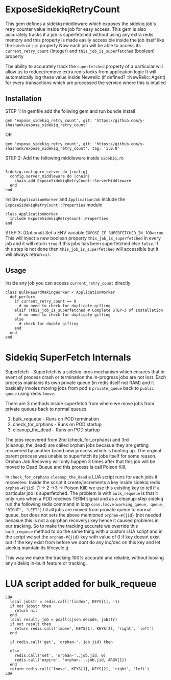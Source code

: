 # ExposeSidekiqRetryCount

This gem defines a sidekiq middleware which exposes the sidekiq job's retry counter value inside the job for easy access.
This gem is also accurately tracks if a job is superfetched without using any extra redis memory and this property is made easily accessible inside the job itself like the `batch` or `jid` property
Now each job will be able to access its `current_retry_count` (integer) and `this_job_is_superfetched` (boolean) property

The ability to accurately track the `superfetched` property of a particular will allow us to reduce/remove extra redis locks from application logic
It will automatically log these value inside Newrelic (if defined? ::NewRelic::Agent) for every transactions which are processed the service where this is intalled

## Installation

STEP 1: In gemfile add the follwing gem and run bundle install

```
gem 'expose_sidekiq_retry_count', git: 'https://github.com/y-shashank/expose_sidekiq_retry_count'
```
OR
```
gem 'expose_sidekiq_retry_count', git: 'https://github.com/y-shashank/expose_sidekiq_retry_count', tag: '1.0.0'
```


STEP 2: Add the following middleware inside `sidekiq.rb`

```

Sidekiq.configure_server do |config|
  config.server_middleware do |chain|
    chain.add ExposeSidekiqRetryCount::ServerMiddleware
  end
end

```

Inside `ApplicationWorker` and `ApplicationJob` include the `ExposeSidekiqRetryCount::Properties` module

```
class ApplicationWorker
  include ExposeSidekiqRetryCount::Properties
end
```

STEP 3: (Optional) Set a ENV variable `EXPOSE_IF_SUPERFETCHED_IN_JOB=true`. This will inject a new boolean property `this_job_is_superfetched` in every job and it will return `true` if this jobs has been superfetched else `false`. If this step is not done then `this_job_is_superfetched` will accessible but it will always retrun `nil`.


## Usage

Inside any job you can access `current_retry_count` directly

```
class BulkRewardMakingWorker < ApplicationWorker
  def perform
    if current_retry_count == 0
      # no need to check for duplicate gifting
    elsif !this_job_is_superfetched # Complete STEP-3 of Installation
      # no need to check for duplicate gifting
    else
      # check for double gifting
    end
  end
end
```

# Sidekiq SuperFetch Internals

Superfetch - Superfetch is a sidekiq-pros mechanism which ensures that in event of process crash or termination the in-progress jobs are not lost. Each process maintains its own private queue (in redis itself not RAM) and it basically involes moving jobs from pod's `private_queue` back to `public queue` using redis `lmove`. 

There are 3 methods inside superfetch from where we move jobs from private queues back to normal queues
1. bulk_requeue - Runs on POD termination
2. check_for_orphans - Runs on POD startup
3. cleanup_the_dead  - Runs on POD startup

The jobs recovered from 2nd (check_for_orphans) and 3rd (cleanup_the_dead) are called orphan jobs becasue they are getting recovered by another brand new process which is booting up. The orginal parent process was unable to superfetch its jobs itself for some reason.
Orphan Job Recovery will only happen 3 times after that this job will be moved to Dead Queue and this process is call Poison Kill.

In `check_for_orphans` `cleanup_the_dead` a LUA script runs for each jobs it recoveres. Inside the script it create/increments a key inside sidekiq redis `orphan-#{jid}` (1 -> 2 ->3 -> Poison Kill) we use this existing key to tell if a particular job is superfetched. The problem is with `bulk_requeue` is that it only runs when a POD receives TERM signal and as a cleanup-step sidekiq run the following redis command in loop `conn.lmove(working_queue, queue, "RIGHT", "LEFT")` till all jobs are moved from provate queue to normal queue, but does not sets the above mentioned `orphan-#{jid}` (not needed becasue this is not a oprphan recovery) key hence it caused problems in our tracking. 
So to make the tracking accurate we override this `bulk_requeue` method to do the same thing with a custom LUA script and in the script we set the `orphan-#{jid}` key with value of 0 if key doesnt exist but if the key exist from before we dont do any inc/dec on this key and let sidekiq maintain its lifecycle.g

This way we make the tracking 100% accurate and reliable, without loosing any sidekiq in-built feature or tracking.

# LUA script added for bulk_requeue

```
LUA
  local jobstr = redis.call('lindex', KEYS[1], -1)
  if not jobstr then
    return nil
  end
  local result, job = pcall(cjson.decode, jobstr)
  if not result then
    return redis.call('lmove', KEYS[1], KEYS[2], 'right', 'left')
  end

  if redis.call('get', 'orphan-'..job.jid) then

  else
    redis.call('set', 'orphan-'..job.jid, 0)
    redis.call('expire', 'orphan-'..job.jid, ARGV[1])
  end
  return redis.call('lmove', KEYS[1], KEYS[2], 'right', 'left')
LUA
```
